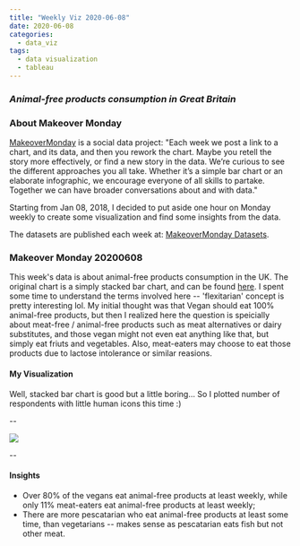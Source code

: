 ```yaml
---
title: "Weekly Viz 2020-06-08"
date: 2020-06-08
categories:
  - data_viz
tags:
  - data visualization
  - tableau
---
```


### *Animal-free products consumption in Great Britain*


### About Makeover Monday

[MakeoverMonday](http://www.makeovermonday.co.uk/) is a social data project:
"Each week we post a link to a chart, and its data, and then you rework the chart.
Maybe you retell the story more effectively, or find a new story in the data.
We’re curious to see the different approaches you all take. Whether it’s a simple bar chart or an elaborate infographic, we encourage everyone of all skills to partake.
Together we can have broader conversations about and with data."

Starting from Jan 08, 2018, I decided to put aside one hour on Monday weekly to create some visualization and find some insights from the data.

The datasets are published each week at: [MakeoverMonday Datasets](http://www.makeovermonday.co.uk/data/).

### Makeover Monday 20200608

This week's data is about animal-free products consumption in the UK. The original chart is a simply stacked bar chart, and can be found [here](https://www.statista.com/statistics/1065843/animal-free-products-consumption-frequency-in-great-britain-by-eating-habits/). I spent some time to understand the terms involved here -- 'flexitarian' concept is pretty interesting lol. My initial thought was that Vegan should eat 100% animal-free products, but then I realized here the question is speicially about meat-free / animal-free products such as meat alternatives or dairy substitutes, and those vegan might not even eat anything like that, but simply eat friuts and vegetables. Also, meat-eaters may choose to eat those products due to lactose intolerance or similar reasions.    

#### My Visualization

Well, stacked bar chart is good but a little boring... So I plotted number of respondents with little human icons this time :)

--  

<div class='tableauPlaceholder' id='viz1591666250527' style='position: relative'>
<noscript><a href='#'>
  <img alt=' ' src='https:&#47;&#47;public.tableau.com&#47;static&#47;images&#47;Ma&#47;MakeOverMonday2020608Animal-freeProductsConsumptioninGreatBritain&#47;Animal-freeProductsConsumptioninGB&#47;1_rss.png' style='border: none' />
</a></noscript>
<object class='tableauViz'  style='display:none;'>
  <param name='host_url' value='https%3A%2F%2Fpublic.tableau.com%2F' /> 
  <param name='embed_code_version' value='3' />
  <param name='site_root' value='' />
  <param name='name' value='MakeOverMonday2020608Animal-freeProductsConsumptioninGreatBritain&#47;Animal-freeProductsConsumptioninGB' />
  <param name='tabs' value='no' />
  <param name='toolbar' value='yes' />
  <param name='static_image' value='https:&#47;&#47;public.tableau.com&#47;static&#47;images&#47;Ma&#47;MakeOverMonday2020608Animal-freeProductsConsumptioninGreatBritain&#47;Animal-freeProductsConsumptioninGB&#47;1.png' />
  <param name='animate_transition' value='yes' />
  <param name='display_static_image' value='yes' />
  <param name='display_spinner' value='yes' />
  <param name='display_overlay' value='yes' />
  <param name='display_count' value='yes' />
</object></div>          
<script type='text/javascript'>             
  var divElement = document.getElementById('viz1591666250527');     
  var vizElement = divElement.getElementsByTagName('object')[0];     
  if ( divElement.offsetWidth > 800 ) { vizElement.style.width='800px';vizElement.style.height='827px';} else if ( divElement.offsetWidth > 500 ) { vizElement.style.width='800px';vizElement.style.height='827px';} else { vizElement.style.width='100%';vizElement.style.height='727px';}          
  var scriptElement = document.createElement('script');           
  scriptElement.src = 'https://public.tableau.com/javascripts/api/viz_v1.js';       
  vizElement.parentNode.insertBefore(scriptElement, vizElement);            
</script>
  
  
--  

#### Insights
* Over 80% of the vegans eat animal-free products at least weekly, while only 11% meat-eaters eat animal-free products at least weekly;  
* There are more pescatarian who eat animal-free products at least some time, than vegetarians -- makes sense as pescatarian eats fish but not other meat.  

